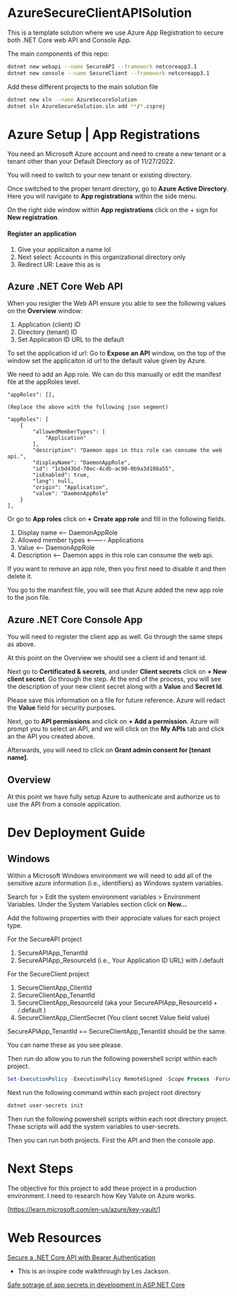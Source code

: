 # AzureSecureClientAPISolution
This is a template solution where we use Azure App Registration to secure both .NET Core web API and Console App. 

The main components of this repo: 
```bash 
dotnet new webapi --name SecureAPI --framework netcoreapp3.1 
dotnet new console --name SecureClient --framework netcoreapp3.1
```
Add these different projects to the main solution file 
```bash 
dotnet new sln --name AzureSecureSolution 
dotnet sln AzureSecureSolution.sln add **/*.csproj
```

# Azure Setup | App Registrations
You need an Microsoft Azure account and need to create a new tenant or a tenant other than your Default Directory as of 11/27/2022. 

You will need to switch to your new tenant or existing directory. 

Once switched to the proper tenant directory, go to **Azure Active Directory**. 
Here you will navigate to **App registrations** within the side menu. 

On the right side window within **App registrations** click on the + sign for **New registration**. 

#### Register an application 
1. Give your applicaiton a name lol 
2. Next select: Accounts in this organizational directory only 
3. Redirect UR: Leave this as is


## Azure .NET Core Web API 
When you resigter the Web API ensure you able to see the following values on the **Overview** window: 
1. Application (client) ID 
2. Directory (tenant) ID
3. Set Application ID URL to the default 
  
To set the application id url: 
Go to **Expose an API** window, on the top of the window set the applicaiton id url to the default value given by Azure. 

We need to add an App role. We can do this manually or edit the manifest file at the appRoles level. 

	"appRoles": [],

	(Replace the above with the following json segment)

	"appRoles": [
		{
			"allowedMemberTypes": [
				"Application"
			],
			"description": "Daemon apps in this role can consume the web api.",
			"displayName": "DaemonAppRole",
			"id": "1cbd43bd-70ec-4cdb-ac90-0b9a3d108a55",
			"isEnabled": true,
			"lang": null,
			"origin": "Application",
			"value": "DaemonAppRole"
		}
	],

Or go to **App roles** click on **+ Create app role** and fill in the following fields.
1. Display name              <-- DaemonAppRole
2. Allowed member types      <---- Applications
3. Value                     <-- DaemonAppRole 
4. Description               <-- Daemon apps in this role can consume the web api. 
   
If you want to remove an app role, then you first need to disable it and then delete it. 

You go to the manifest file, you will see that Azure added the new app role to the json file. 


## Azure .NET Core Console App 

You will need to register the client app as well. Go through the same steps as above. 

At this point on the Overview we should see a client id and tenant id. 

Next go to **Certificated & secrets**, and under **Client secrets** click on **+ New client secret**. Go through the step. 
At the end of the process, you will see 
the description of your new client secret along with a **Value** and **Secret Id**. 

Please save this information on a file for future reference. Azure will redact the **Value** field for security purposes. 

Next, go to **API permissions** and click on **+ Add a permission**. Azure will prompt you to select an API, and we will click on the **My APIs** tab and click an the API you created above. 

Afterwards, you will need to click on **Grant admin consent for [tenant name]**.

## Overview
At this point we have fully setup Azure to authenicate and authorize us to use the API from a console application. 

# Dev Deployment Guide 
## Windows 
Within a Microsoft Windows environment we will need to add all of the sensitive azure information (i.e., identifiers) as Windows system variables.  

Search for > Edit the system environment variables > Environment Variables. Under the System Variables section click on **New...** 

Add the following properties with their approciate values for each project type. 

For the SecureAPI project 
1. SecureAPIApp_TenantId
2. SecureAPIApp_ResourceId (i.e., Your Application ID URL) with /.default

For the SecureClient project 
1. SecureClientApp_ClientId
2. SecureClientApp_TenantId
3. SecureClientApp_ResourceId (aka your SecureAPIApp_ResourceId + /.default )
4. SecureClientApp_ClientSecret (You client secret Value field value)

SecureAPIApp_TenantId == SecureClientApp_TenantId should be the same. 

You can name these as you see please. 

Then run do allow you to run the following powershell script within each project. 
```ps1
Set-ExecutionPolicy -ExecutionPolicy RemoteSigned -Scope Process -Force
```

Next run the following command within each project root directory
```bash 
dotnet user-secrets init
```

Then run the following powershell scripts within each root directory project. These scripts will add the system variables to user-secrets.

Then you can run both projects. First the API and then the console app. 

# Next Steps
The objective for this project to add these project in a production environment. 
I need to research how Key Valute on Azure works. 

[https://learn.microsoft.com/en-us/azure/key-vault/]

# Web Resources

[Secure a .NET Core API with Bearer Authentication](https://www.youtube.com/watch?v=3PyUjOmuFic)
* This is an inspire code walkthrough by Les Jackson.
  
[Safe sotrage of app secrets in development in ASP.NET Core](https://learn.microsoft.com/en-us/aspnet/core/security/app-secrets?view=aspnetcore-7.0&tabs=windows])
